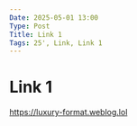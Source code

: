 ```yaml
---
Date: 2025-05-01 13:00
Type: Post
Title: Link 1
Tags: 25', Link, Link 1
---
```


# Link 1

<https://luxury-format.weblog.lol>
